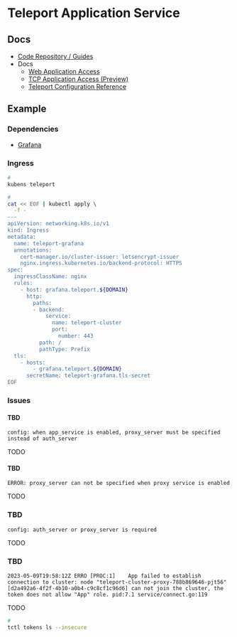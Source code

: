# Teleport Application Service

<!--
https://github.com/jefferyb/k8s-teleport/blob/main/README.md
-->

## Docs

- [Code Repository / Guides](https://github.com/gravitational/teleport/tree/master/docs/pages/application-access/guides)
- Docs
  - [Web Application Access](https://goteleport.com/docs/application-access/guides/connecting-apps/)
  - [TCP Application Access (Preview)](https://goteleport.com/docs/application-access/guides/tcp/)
  - [Teleport Configuration Reference](https://goteleport.com/docs/reference/config/)

## Example

### Dependencies

- [Grafana](/grafana/README.md#helm)

### Ingress

```sh
#
kubens teleport

#
cat << EOF | kubectl apply \
  -f -
---
apiVersion: networking.k8s.io/v1
kind: Ingress
metadata:
  name: teleport-grafana
  annotations:
    cert-manager.io/cluster-issuer: letsencrypt-issuer
    nginx.ingress.kubernetes.io/backend-protocol: HTTPS
spec:
  ingressClassName: nginx
  rules:
    - host: grafana.teleport.${DOMAIN}
      http:
        paths:
        - backend:
            service:
              name: teleport-cluster
              port:
                number: 443
          path: /
          pathType: Prefix
  tls:
    - hosts:
        - grafana.teleport.${DOMAIN}
      secretName: teleport-grafana.tls-secret
EOF
```

### Issues

#### TBD

```log
config: when app_service is enabled, proxy_server must be specified instead of auth_server
```

TODO

#### TBD

```log
ERROR: proxy_server can not be specified when proxy service is enabled
```

TODO

### TBD

```log
config: auth_server or proxy_server is required
```

TODO

### TBD

```log
2023-05-09T19:58:12Z ERRO [PROC:1]    App failed to establish connection to cluster: node "teleport-cluster-proxy-788b869646-pjt56" [d2a492a6-4f2f-4b10-a0b4-c9c8cf1c96d6] can not join the cluster, the token does not allow "App" role. pid:7.1 service/connect.go:119
```

TODO

```sh
#
tctl tokens ls --insecure
```

